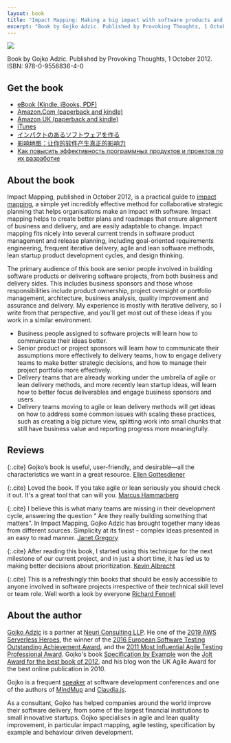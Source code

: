 ```yaml
---
layout: book
title: "Impact Mapping: Making a big impact with software products and projects"
excerpt: "Book by Gojko Adzic. Published by Provoking Thoughts, 1 October 2012.  ISBN: 978-0-9556836-4-0"
---
```


![](/assets/cover500.png)

Book by Gojko Adzic. Published by Provoking Thoughts, 1 October 2012.  ISBN: 978-0-9556836-4-0

## Get the book

<ul>
<li><a target="_blank" href="https://leanpub.com/impact-mapping/">eBook (Kindle, iBooks, PDF)</a></li>
<li><a target="_blank" href="http://www.amazon.com/gp/product/0955683645/ref=as_li_ss_tl?ie=UTF8&camp=1789&creative=390957&creativeASIN=0955683645&linkCode=as2&tag=swingwiki-20">Amazon.Com (paperback and kindle)</a></li>
<li><a target="_blank" href="http://www.amazon.co.uk/gp/product/0955683645/ref=as_li_ss_tl?ie=UTF8&camp=1634&creative=19450&creativeASIN=0955683645&linkCode=as2&tag=swingwiki-21">Amazon UK (paperback and kindle)</a></li>
<li><a target="_blank" href="https://itunes.apple.com/gb/book/impact-mapping/id572531712?mt=11">iTunes</a></li>
<li><a target="_blank" href="http://www.shoeisha.co.jp/book/detail/9784798135939">インパクトのあるソフトウェアを作る</a></li>
<li><a target="_blank" href="http://www.ituring.com.cn/book/1395">影响地图：让你的软件产生真正的影响力</a></li>
<li><a target="_blank" href="https://www.alpinabook.ru/catalog/StartupsInnovativeEntrepreneurship/347961/">Как повысить эффективность программных продуктов и проектов по их разработке</a></li>
</ul>

## About the book

Impact Mapping, published in October 2012, is a practical guide to [impact mapping](http://impactmapping.org), a simple yet incredibly effective method for collaborative strategic planning that helps organisations make an impact with software. Impact mapping helps to create better plans and roadmaps that ensure alignment of business and delivery, and are easily adaptable to change. Impact mapping fits nicely into several current trends in software product management and release planning, including goal-oriented requirements engineering, frequent iterative delivery, agile and lean software methods, lean startup product development cycles, and design thinking.

The primary audience of this book are senior people involved in building software products or delivering software projects, from both business and delivery sides. This includes business sponsors and those whose responsibilities include product ownership, project oversight or portfolio management, architecture, business analysis, quality improvement and assurance and delivery. My experience is mostly with iterative delivery, so I write from that perspective, and you'll get most out of these ideas if you work in a similar environment.

* Business people assigned to software projects will learn how to communicate their ideas better.
* Senior product or project sponsors will learn how to communicate their assumptions more effectively to delivery teams, how to engage delivery teams to make better strategic decisions, and how to manage their project portfolio more effectively.
* Delivery teams that are already working under the umbrella of agile or lean delivery methods, and more recently lean startup ideas, will learn how to better focus deliverables and engage business sponsors and users.
* Delivery teams moving to agile or lean delivery methods will get ideas on how to address some common issues with scaling these practices, such as creating a big picture view, splitting work into small chunks that still have business value and reporting progress more meaningfully.


## Reviews

{:.cite}
Gojko’s book is useful, user-friendly, and desirable—all the characteristics we want in a great resource.  [Ellen Gottesdiener](http://www.ebgconsulting.com/blog/software-that-matters-a-review-of-gojko-adzics-impact-mapping/)

{:.cite}
Loved the book. If you take agile or lean seriously you should check it out. It's a great tool that can will you.  [Marcus Hammarberg](http://www.marcusoft.net/2012/12/impact-mapping-great-book-great-tool.html)

{:.cite}
I believe this is what many teams are missing in their development cycle, answering the question “ Are they really building something that matters”.  In Impact Mapping, Gojko Adzic has brought together many ideas from different sources.  Simplicity at its finest – complex ideas presented in an easy to read manner.  [Janet Gregory](http://janetgregory.ca/book-reviews-discover-to-deliver-and-impact-mapping-2/)

{:.cite}
After reading this book, I started using this technique for the next milestone of our current project, and in just a short time, it has led us to making better decisions about prioritization.   [Kevin Albrecht](http://www.amazon.com/gp/customer-reviews/R2XEJVO15PF110/ref=cmcrprrvwttl?ie=UTF8&ASIN=0955683645)

{:.cite}
This is a refreshingly thin books that should be easily accessible to anyone involved in software projects irrespective of their technical skill level or team role. Well worth a look by everyone [Richard Fennell](https://blogs.blackmarble.co.uk/blogs/rfennell/post/2012/11/21/New-book-from-Gojko-Adzic-Impact-Mapping.aspx)

## About the author

[Gojko Adzic](https://gojko.net/about/) is a partner at [Neuri Consulting LLP](https://neuri.co.uk). He one of the [2019 AWS Serverless Heroes](https://aws.amazon.com/developer/community/heroes/gojko-adzic/), the winner of the [2016 European Software Testing Outstanding Achievement Award](http://www.softwaretestingnews.co.uk/the-european-software-testing-awards-2016-winners-announced-during-gala-dinner/), and the [2011 Most Influential Agile Testing Professional Award](https://agiletestingdays.com/miatpp/). Gojko's book [Specification by Example](https://www.amazon.com/Specification-Example-Successful-Deliver-Software/dp/1617290084) won the [Jolt Award for the best book of 2012](http://www.drdobbs.com/joltawards/jolt-awards-the-best-books/240007480?pgno=7), and his blog won the UK Agile Award for the best online publication in 2010.

Gojko is a frequent [speaker](https://gojko.net/lists/presentations.html) at software development conferences and one of the authors of [MindMup](https://www.mindmup.com) and [Claudia.js](https://claudiajs.com). 

As a consultant, Gojko has helped companies around the world improve their software delivery, from some of the largest financial institutions to small innovative startups. Gojko specialises in agile and lean quality improvement, in particular impact mapping, agile testing, specification by example and behaviour driven development.
